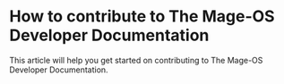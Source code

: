 # How to contribute to The Mage-OS Developer Documentation

This article will help you get started on contributing to The Mage-OS Developer Documentation.
